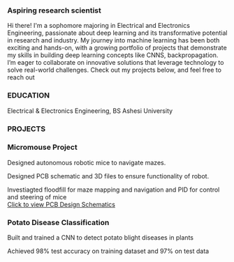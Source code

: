 ### Aspiring research scientist
Hi there! I'm a sophomore majoring in Electrical and Electronics Engineering, passionate about deep learning and its transformative potential in research and industry. My journey into machine learning has been both exciting and hands-on, with a growing portfolio of projects that demonstrate my skills in building deep learning concepts like CNNS, backpropagation.   
I’m eager to collaborate on innovative solutions that leverage technology to solve real-world challenges. Check out my projects below, and feel free to reach out

### EDUCATION
Electrical & Electronics Engineering, BS
Ashesi University 
 

### PROJECTS
### Micromouse Project 
Designed autonomous robotic mice to navigate mazes. 

Designed PCB schematic and 3D files to ensure functionality of robot.

Investiagted floodfill for maze mapping and navigation and PID for control and steering of mice  
[Click to view PCB Design Schematics](https://github.com/Baah134/Micromouse-Project)

### Potato Disease Classification
Built and trained a CNN to detect potato blight diseases in plants

Achieved 98% test accuracy on training dataset and 97% on test data




